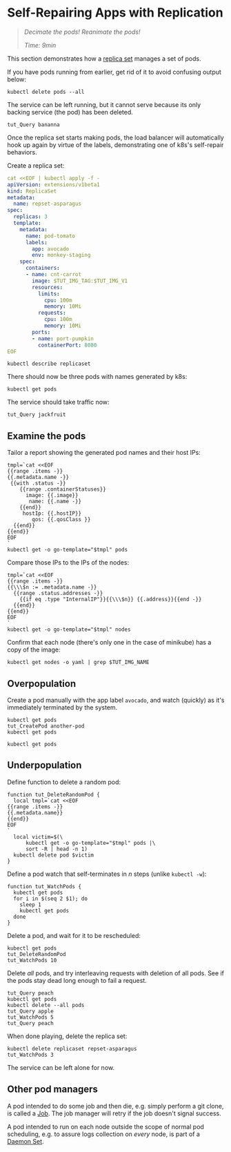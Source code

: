 # Self-Repairing Apps with Replication

> _Decimate the pods!  Reanimate the pods!_
>
> _Time: 9min_

[replica set]: https://kubernetes.io/docs/concepts/workloads/controllers/replicaset

This section demonstrates how a [replica set] manages a
set of pods.

If you have pods running from earlier, get rid of it
to avoid confusing output below:

<!-- @deletePod @test -->
```
kubectl delete pods --all
```

The service can be left running, but it cannot serve
because its only backing service (the pod) has been
deleted.

<!-- @queryBusted -->
```
tut_Query bananna
```

Once the replica set starts making pods, the load
balancer will automatically hook up again by virtue of
the labels, demonstrating one of k8s's self-repair
behaviors.

Create a replica set:

<!-- @applyReplicaSet @test -->
```yaml
cat <<EOF | kubectl apply -f -
apiVersion: extensions/v1beta1
kind: ReplicaSet
metadata:
  name: repset-asparagus
spec:
  replicas: 3
  template:
    metadata:
      name: pod-tomato
      labels:
        app: avocado
        env: monkey-staging
    spec:
      containers:
      - name: cnt-carrot
        image: $TUT_IMG_TAG:$TUT_IMG_V1
        resources:
          limits:
            cpu: 100m
            memory: 10Mi
          requests:
            cpu: 100m
            memory: 10Mi
        ports:
        - name: port-pumpkin
          containerPort: 8080
EOF
```

<!-- @descReplicaSet @test -->
```
kubectl describe replicaset
```

There should now be three pods with names generated by
k8s:

<!-- @getPods @test -->
```
kubectl get pods
```

The service should take traffic now:
<!-- @queryService @test -->
```
tut_Query jackfruit
```

## Examine the pods

Tailor a report showing the generated pod names and
their host IPs:

<!-- @getPodDetails @test -->
```
tmpl=`cat <<EOF
{{range .items -}}
{{.metadata.name -}}
 {{with .status -}}
    {{range .containerStatuses}}
      image: {{.image}}
       name: {{.name -}}
    {{end}}
     hostIp: {{.hostIP}}
        qos: {{.qosClass }}
  {{end}}
{{end}}
EOF
`
kubectl get -o go-template="$tmpl" pods
```

Compare those IPs to the IPs of the nodes:

<!-- @detailNodes @test -->
```
tmpl=`cat <<EOF
{{range .items -}}
{{\\\$n := .metadata.name -}}
  {{range .status.addresses -}}
    {{if eq .type "InternalIP"}}{{\\\$n}} {{.address}}{{end -}}
  {{end}}
{{end}}
EOF
`
kubectl get -o go-template="$tmpl" nodes
```

Confirm that each node (there's only one in the case of minikube)
has a copy of the image:

<!-- @grepNodesForImage @test -->
```
kubectl get nodes -o yaml | grep $TUT_IMG_NAME
```

## Overpopulation

Create a pod manually with the app label
`avocado`, and watch (quickly) as it's immediately
terminated by the system.

<!-- @oneTooMany @test -->
```
kubectl get pods
tut_CreatePod another-pod
kubectl get pods
```

```
kubectl get pods
```

## Underpopulation

Define function to delete a random pod:

<!-- @funcDeleteRandomPod @env @test -->
```
function tut_DeleteRandomPod {
  local tmpl=`cat <<EOF
{{range .items -}}
{{.metadata.name}}
{{end}}
EOF
`
  local victim=$(\
      kubectl get -o go-template="$tmpl" pods |\
      sort -R | head -n 1)
  kubectl delete pod $victim
}
```

Define a pod watch that self-terminates in _n_ steps
(unlike `kubectl -w`):

<!-- @funcToWatchPods @env @test -->
```
function tut_WatchPods {
  kubectl get pods
  for i in $(seq 2 $1); do
    sleep 1
    kubectl get pods
  done
}
```

Delete a pod, and wait for it to be rescheduled:

<!-- @deleteRandomPod @test -->
```
kubectl get pods
tut_DeleteRandomPod
tut_WatchPods 10
```

Delete _all_ pods, and try interleaving requests with
deletion of all pods.  See if the pods stay dead long
enough to fail a request.

<!-- @deleteAllPods -->
```
tut_Query peach
kubectl get pods
kubectl delete --all pods
tut_Query apple
tut_WatchPods 5
tut_Query peach
```

When done playing, delete the replica set:

<!-- @deleteReplicaSet @test -->
```
kubectl delete replicaset repset-asparagus
tut_WatchPods 3
```

The service can be left alone for now.

[Job]: https://kubernetes.io/docs/concepts/workloads/controllers/jobs-run-to-completion
[Daemon Set]: https://kubernetes.io/docs/concepts/workloads/controllers/daemonset/

## Other pod managers

A pod intended to do some job and then die, e.g.
simply perform a git clone, is called a [Job].  The job
manager will retry if the job doesn't signal success.

A pod intended to run on each node outside the scope of
normal pod scheduling, e.g. to assure logs collection
on _every_ node, is part of a [Daemon Set].
